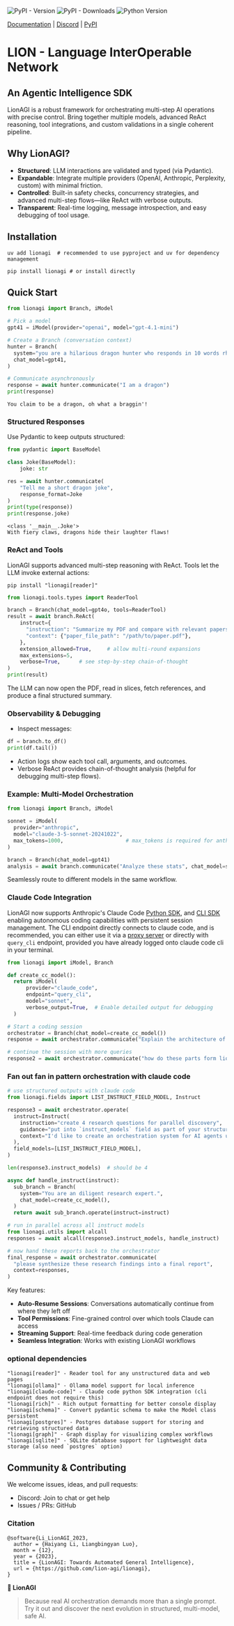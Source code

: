 ![PyPI - Version](https://img.shields.io/pypi/v/lionagi?labelColor=233476aa&color=231fc935)
![PyPI - Downloads](https://img.shields.io/pypi/dm/lionagi?color=blue)
![Python Version](https://img.shields.io/badge/python-3.10%2B-blue)

[Documentation](https://lion-agi.github.io/lionagi/) |
[Discord](https://discord.gg/JDj9ENhUE8) |
[PyPI](https://pypi.org/project/lionagi/)

# LION - Language InterOperable Network

## An Agentic Intelligence SDK

LionAGI is a robust framework for orchestrating multi-step AI operations with
precise control. Bring together multiple models, advanced ReAct reasoning, tool
integrations, and custom validations in a single coherent pipeline.

## Why LionAGI?

- **Structured**: LLM interactions are validated and typed (via Pydantic).
- **Expandable**: Integrate multiple providers (OpenAI, Anthropic, Perplexity,
  custom) with minimal friction.
- **Controlled**: Built-in safety checks, concurrency strategies, and advanced
  multi-step flows—like ReAct with verbose outputs.
- **Transparent**: Real-time logging, message introspection, and easy debugging
  of tool usage.

## Installation

```
uv add lionagi  # recommended to use pyproject and uv for dependency management

pip install lionagi # or install directly
```

## Quick Start

```python
from lionagi import Branch, iModel

# Pick a model
gpt41 = iModel(provider="openai", model="gpt-4.1-mini")

# Create a Branch (conversation context)
hunter = Branch(
  system="you are a hilarious dragon hunter who responds in 10 words rhymes.",
  chat_model=gpt41,
)

# Communicate asynchronously
response = await hunter.communicate("I am a dragon")
print(response)
```

```
You claim to be a dragon, oh what a braggin'!
```

### Structured Responses

Use Pydantic to keep outputs structured:

```python
from pydantic import BaseModel

class Joke(BaseModel):
    joke: str

res = await hunter.communicate(
    "Tell me a short dragon joke",
    response_format=Joke
)
print(type(response))
print(response.joke)
```

```
<class '__main__.Joke'>
With fiery claws, dragons hide their laughter flaws!
```

### ReAct and Tools

LionAGI supports advanced multi-step reasoning with ReAct. Tools let the LLM
invoke external actions:

```
pip install "lionagi[reader]"
```

```python
from lionagi.tools.types import ReaderTool

branch = Branch(chat_model=gpt4o, tools=ReaderTool)
result = await branch.ReAct(
    instruct={
      "instruction": "Summarize my PDF and compare with relevant papers.",
      "context": {"paper_file_path": "/path/to/paper.pdf"},
    },
    extension_allowed=True,     # allow multi-round expansions
    max_extensions=5,
    verbose=True,      # see step-by-step chain-of-thought
)
print(result)
```

The LLM can now open the PDF, read in slices, fetch references, and produce a
final structured summary.

### Observability & Debugging

- Inspect messages:

```python
df = branch.to_df()
print(df.tail())
```

- Action logs show each tool call, arguments, and outcomes.
- Verbose ReAct provides chain-of-thought analysis (helpful for debugging
  multi-step flows).

### Example: Multi-Model Orchestration

```python
from lionagi import Branch, iModel

sonnet = iModel(
  provider="anthropic",
  model="claude-3-5-sonnet-20241022",
  max_tokens=1000,                    # max_tokens is required for anthropic models
)

branch = Branch(chat_model=gpt41)
analysis = await branch.communicate("Analyze these stats", chat_model=sonnet) # Switch mid-flow
```

Seamlessly route to different models in the same workflow.

### Claude Code Integration

LionAGI now supports Anthropic's Claude Code [Python SDK](https://github.com/anthropics/claude-code-sdk-python), and [CLI SDK](https://docs.anthropic.com/en/docs/claude-code/sdk) enabling autonomous coding capabilities with persistent session management. The CLI endpoint
directly connects to claude code, and is recommended, you can either use it via a [proxy server](https://github.com/khive-ai/lionagi/tree/main/cookbooks/claude_proxy) or directly with `query_cli` endpoint, provided you have already logged onto claude code cli in your terminal.

```python
from lionagi import iModel, Branch

def create_cc_model():
  return iModel(
      provider="claude_code",
      endpoint="query_cli",
      model="sonnet",
      verbose_output=True,  # Enable detailed output for debugging
  )

# Start a coding session
orchestrator = Branch(chat_model=create_cc_model())
response = await orchestrator.communicate("Explain the architecture of protocols, operations, and branch")

# continue the session with more queries
response2 = await orchestrator.communicate("how do these parts form lionagi system")
```

### Fan out fan in pattern orchestration with claude code

```python
# use structured outputs with claude code
from lionagi.fields import LIST_INSTRUCT_FIELD_MODEL, Instruct

response3 = await orchestrator.operate(
  instruct=Instruct(
    instruction="create 4 research questions for parallel discovery",
    guidance="put into `instruct_models` field as part of your structured result message",
    context="I'd like to create an orchestration system for AI agents using lionagi"
  ),
  field_models=[LIST_INSTRUCT_FIELD_MODEL],
)

len(response3.instruct_models)  # should be 4

async def handle_instruct(instruct):
  sub_branch = Branch(
    system="You are an diligent research expert.",
    chat_model=create_cc_model(),
  )
  return await sub_branch.operate(instruct=instruct)

# run in parallel across all instruct models
from lionagi.utils import alcall
responses = await alcall(response3.instruct_models, handle_instruct)

# now hand these reports back to the orchestrator
final_response = await orchestrator.communicate(
  "please synthesize these research findings into a final report",
  context=responses,
)
```

Key features:
- **Auto-Resume Sessions**: Conversations automatically continue from where they left off
- **Tool Permissions**: Fine-grained control over which tools Claude can access
- **Streaming Support**: Real-time feedback during code generation
- **Seamless Integration**: Works with existing LionAGI workflows

### optional dependencies

```
"lionagi[reader]" - Reader tool for any unstructured data and web pages
"lionagi[ollama]" - Ollama model support for local inference
"lionagi[claude-code]" - Claude code python SDK integration (cli endpoint does not require this)
"lionagi[rich]" - Rich output formatting for better console display
"lionagi[schema]" - Convert pydantic schema to make the Model class persistent
"lionagi[postgres]" - Postgres database support for storing and retrieving structured data
"lionagi[graph]" - Graph display for visualizing complex workflows
"lionagi[sqlite]" - SQLite database support for lightweight data storage (also need `postgres` option)
```

## Community & Contributing

We welcome issues, ideas, and pull requests:

- Discord: Join to chat or get help
- Issues / PRs: GitHub

### Citation

```
@software{Li_LionAGI_2023,
  author = {Haiyang Li, Liangbingyan Luo},
  month = {12},
  year = {2023},
  title = {LionAGI: Towards Automated General Intelligence},
  url = {https://github.com/lion-agi/lionagi},
}
```

**🦁 LionAGI**

> Because real AI orchestration demands more than a single prompt. Try it out
> and discover the next evolution in structured, multi-model, safe AI.
